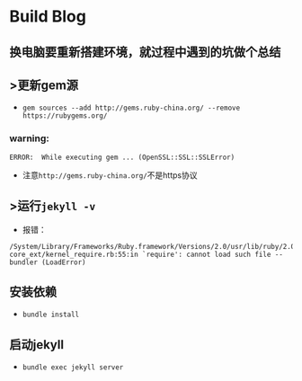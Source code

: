 # Build Blog

## 换电脑要重新搭建环境，就过程中遇到的坑做个总结

## >更新gem源
- `gem sources --add http://gems.ruby-china.org/ --remove https://rubygems.org/`
### warning:
`ERROR:  While executing gem ... (OpenSSL::SSL::SSLError)`
- 注意`http://gems.ruby-china.org/`不是https协议

## >运行`jekyll -v`
- 报错：

```
/System/Library/Frameworks/Ruby.framework/Versions/2.0/usr/lib/ruby/2.0.0/rubygems/
core_ext/kernel_require.rb:55:in `require': cannot load such file -- bundler (LoadError)

```
## 安装依赖
- `bundle install`

## 启动jekyll
- `bundle exec jekyll server`
